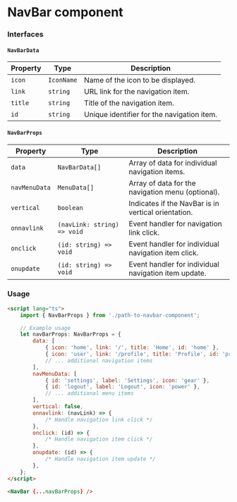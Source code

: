 # NavBar component

### Interfaces

#### `NavBarData`

| Property | Type       | Description                                |
| -------- | ---------- | ------------------------------------------ |
| `icon`   | `IconName` | Name of the icon to be displayed.          |
| `link`   | `string`   | URL link for the navigation item.          |
| `title`  | `string`   | Title of the navigation item.              |
| `id`     | `string`   | Unique identifier for the navigation item. |

#### `NavBarProps`

| Property      | Type                        | Description                                          |
| ------------- | --------------------------- | ---------------------------------------------------- |
| `data`        | `NavBarData[]`              | Array of data for individual navigation items.       |
| `navMenuData` | `MenuData[]`                | Array of data for the navigation menu (optional).    |
| `vertical`    | `boolean`                   | Indicates if the NavBar is in vertical orientation.  |
| `onnavlink`   | `(navLink: string) => void` | Event handler for navigation link click.             |
| `onclick`     | `(id: string) => void`      | Event handler for individual navigation item click.  |
| `onupdate`    | `(id: string) => void`      | Event handler for individual navigation item update. |

### Usage

```html
<script lang="ts">
	import { NavBarProps } from './path-to-navbar-component';

	// Example usage
	let navBarProps: NavBarProps = {
		data: [
			{ icon: 'home', link: '/', title: 'Home', id: 'home' },
			{ icon: 'user', link: '/profile', title: 'Profile', id: 'profile' },
			// ... additional navigation items
		],
		navMenuData: [
			{ id: 'settings', label: 'Settings', icon: 'gear' },
			{ id: 'logout', label: 'Logout', icon: 'power' },
			// ... additional menu items
		],
		vertical: false,
		onnavlink: (navLink) => {
			/* Handle navigation link click */
		},
		onclick: (id) => {
			/* Handle navigation item click */
		},
		onupdate: (id) => {
			/* Handle navigation item update */
		},
	};
</script>

<NavBar {...navBarProps} />
```
